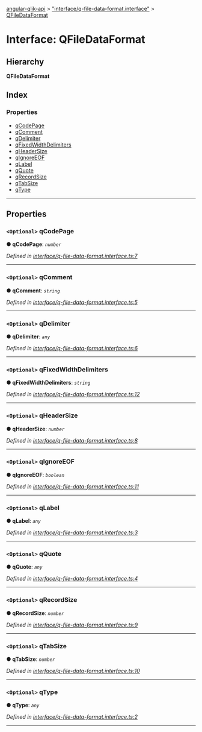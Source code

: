 [angular-qlik-api](../README.md) > ["interface/q-file-data-format.interface"](../modules/_interface_q_file_data_format_interface_.md) > [QFileDataFormat](../interfaces/_interface_q_file_data_format_interface_.qfiledataformat.md)

# Interface: QFileDataFormat

## Hierarchy

**QFileDataFormat**

## Index

### Properties

* [qCodePage](_interface_q_file_data_format_interface_.qfiledataformat.md#qcodepage)
* [qComment](_interface_q_file_data_format_interface_.qfiledataformat.md#qcomment)
* [qDelimiter](_interface_q_file_data_format_interface_.qfiledataformat.md#qdelimiter)
* [qFixedWidthDelimiters](_interface_q_file_data_format_interface_.qfiledataformat.md#qfixedwidthdelimiters)
* [qHeaderSize](_interface_q_file_data_format_interface_.qfiledataformat.md#qheadersize)
* [qIgnoreEOF](_interface_q_file_data_format_interface_.qfiledataformat.md#qignoreeof)
* [qLabel](_interface_q_file_data_format_interface_.qfiledataformat.md#qlabel)
* [qQuote](_interface_q_file_data_format_interface_.qfiledataformat.md#qquote)
* [qRecordSize](_interface_q_file_data_format_interface_.qfiledataformat.md#qrecordsize)
* [qTabSize](_interface_q_file_data_format_interface_.qfiledataformat.md#qtabsize)
* [qType](_interface_q_file_data_format_interface_.qfiledataformat.md#qtype)

---

## Properties

<a id="qcodepage"></a>

### `<Optional>` qCodePage

**● qCodePage**: *`number`*

*Defined in [interface/q-file-data-format.interface.ts:7](https://github.com/goekaypamuk/angular-qlik-api/blob/be30617/src/interface/q-file-data-format.interface.ts#L7)*

___
<a id="qcomment"></a>

### `<Optional>` qComment

**● qComment**: *`string`*

*Defined in [interface/q-file-data-format.interface.ts:5](https://github.com/goekaypamuk/angular-qlik-api/blob/be30617/src/interface/q-file-data-format.interface.ts#L5)*

___
<a id="qdelimiter"></a>

### `<Optional>` qDelimiter

**● qDelimiter**: *`any`*

*Defined in [interface/q-file-data-format.interface.ts:6](https://github.com/goekaypamuk/angular-qlik-api/blob/be30617/src/interface/q-file-data-format.interface.ts#L6)*

___
<a id="qfixedwidthdelimiters"></a>

### `<Optional>` qFixedWidthDelimiters

**● qFixedWidthDelimiters**: *`string`*

*Defined in [interface/q-file-data-format.interface.ts:12](https://github.com/goekaypamuk/angular-qlik-api/blob/be30617/src/interface/q-file-data-format.interface.ts#L12)*

___
<a id="qheadersize"></a>

### `<Optional>` qHeaderSize

**● qHeaderSize**: *`number`*

*Defined in [interface/q-file-data-format.interface.ts:8](https://github.com/goekaypamuk/angular-qlik-api/blob/be30617/src/interface/q-file-data-format.interface.ts#L8)*

___
<a id="qignoreeof"></a>

### `<Optional>` qIgnoreEOF

**● qIgnoreEOF**: *`boolean`*

*Defined in [interface/q-file-data-format.interface.ts:11](https://github.com/goekaypamuk/angular-qlik-api/blob/be30617/src/interface/q-file-data-format.interface.ts#L11)*

___
<a id="qlabel"></a>

### `<Optional>` qLabel

**● qLabel**: *`any`*

*Defined in [interface/q-file-data-format.interface.ts:3](https://github.com/goekaypamuk/angular-qlik-api/blob/be30617/src/interface/q-file-data-format.interface.ts#L3)*

___
<a id="qquote"></a>

### `<Optional>` qQuote

**● qQuote**: *`any`*

*Defined in [interface/q-file-data-format.interface.ts:4](https://github.com/goekaypamuk/angular-qlik-api/blob/be30617/src/interface/q-file-data-format.interface.ts#L4)*

___
<a id="qrecordsize"></a>

### `<Optional>` qRecordSize

**● qRecordSize**: *`number`*

*Defined in [interface/q-file-data-format.interface.ts:9](https://github.com/goekaypamuk/angular-qlik-api/blob/be30617/src/interface/q-file-data-format.interface.ts#L9)*

___
<a id="qtabsize"></a>

### `<Optional>` qTabSize

**● qTabSize**: *`number`*

*Defined in [interface/q-file-data-format.interface.ts:10](https://github.com/goekaypamuk/angular-qlik-api/blob/be30617/src/interface/q-file-data-format.interface.ts#L10)*

___
<a id="qtype"></a>

### `<Optional>` qType

**● qType**: *`any`*

*Defined in [interface/q-file-data-format.interface.ts:2](https://github.com/goekaypamuk/angular-qlik-api/blob/be30617/src/interface/q-file-data-format.interface.ts#L2)*

___

